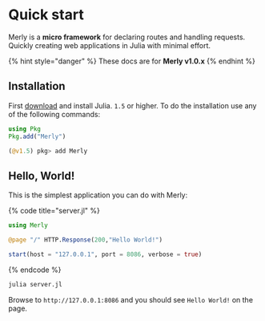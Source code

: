 # Quick start

Merly is a **micro framework** for declaring routes and handling requests.                                                                       Quickly creating web applications in Julia with minimal effort.

{% hint style="danger" %}
These docs are for **Merly v1.0.x**
{% endhint %}

## Installation

First [download](https://julialang.org/downloads/#current_stable_release) and install Julia. `1.5` or higher.                                                                                                                        To do the installation use any of the following commands:

```julia
using Pkg
Pkg.add("Merly")
```

```julia
(@v1.5) pkg> add Merly
```

## Hello, World!

This is the simplest application you can do with Merly:

{% code title="server.jl" %}
```julia
using Merly

@page "/" HTTP.Response(200,"Hello World!")

start(host = "127.0.0.1", port = 8086, verbose = true)
```
{% endcode %}

```julia
julia server.jl
```

Browse to `http://127.0.0.1:8086` and you should see `Hello World!` on the page.

